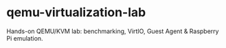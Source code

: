 # qemu-virtualization-lab
Hands-on QEMU/KVM lab: benchmarking, VirtIO, Guest Agent &amp; Raspberry Pi emulation.
